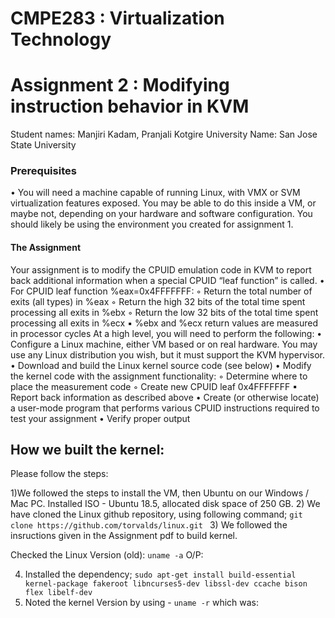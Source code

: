 # CMPE283 : Virtualization Technology
# Assignment 2 : Modifying instruction behavior in KVM

Student names: Manjiri Kadam, Pranjali Kotgire
University Name: San Jose State University

### Prerequisites
• You will need a machine capable of running Linux, with VMX or SVM virtualization features exposed.
You may be able to do this inside a VM, or maybe not, depending on your hardware and software
configuration. You should likely be using the environment you created for assignment 1.

#### The Assignment
Your assignment is to modify the CPUID emulation code in KVM to report back additional information
when a special CPUID “leaf function” is called.
• For CPUID leaf function %eax=0x4FFFFFFF:
◦ Return the total number of exits (all types) in %eax
◦ Return the high 32 bits of the total time spent processing all exits in %ebx
◦ Return the low 32 bits of the total time spent processing all exits in %ecx
▪ %ebx and %ecx return values are measured in processor cycles
At a high level, you will need to perform the following:
• Configure a Linux machine, either VM based or on real hardware. You may use any Linux
distribution you wish, but it must support the KVM hypervisor.
• Download and build the Linux kernel source code (see below)
• Modify the kernel code with the assignment functionality:
◦ Determine where to place the measurement code
◦ Create new CPUID leaf 0x4FFFFFFF
▪ Report back information as described above
• Create (or otherwise locate) a user-mode program that performs various CPUID instructions
required to test your assignment
• Verify proper output

## How we built the kernel:
Please follow the steps:

1)We followed the steps to install the VM, then Ubuntu on our Windows / Mac PC. Installed ISO - Ubuntu 18.5, allocated disk space of 250 GB.
2) We have cloned the Linux github repository, using following command;
  `git clone https://github.com/torvalds/linux.git `
3) We followed the insructions given in the Assignment pdf to build kernel.

 Checked the Linux Version (old):
 `uname -a`
 O/P:
 
 4) Installed the dependency;
 `sudo apt-get install build-essential kernel-package fakeroot libncurses5-dev libssl-dev ccache bison flex libelf-dev`
 5) Noted the kernel Version by using - `uname -r` which was: 
